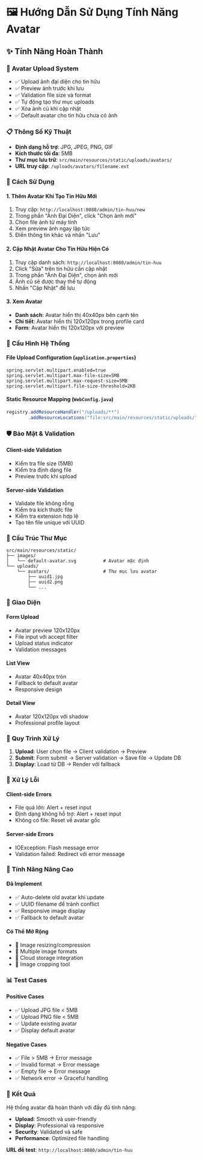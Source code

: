 # 🖼️ Hướng Dẫn Sử Dụng Tính Năng Avatar

## ✨ Tính Năng Hoàn Thành

### 🎯 **Avatar Upload System**

- ✅ Upload ảnh đại diện cho tin hữu
- ✅ Preview ảnh trước khi lưu
- ✅ Validation file size và format
- ✅ Tự động tạo thư mục uploads
- ✅ Xóa ảnh cũ khi cập nhật
- ✅ Default avatar cho tin hữu chưa có ảnh

### 📋 **Thông Số Kỹ Thuật**

- **Định dạng hỗ trợ**: JPG, JPEG, PNG, GIF
- **Kích thước tối đa**: 5MB
- **Thư mục lưu trữ**: `src/main/resources/static/uploads/avatars/`
- **URL truy cập**: `/uploads/avatars/filename.ext`

### 🚀 **Cách Sử Dụng**

#### 1. **Thêm Avatar Khi Tạo Tin Hữu Mới**

1. Truy cập: `http://localhost:8080/admin/tin-huu/new`
2. Trong phần "Ảnh Đại Diện", click "Chọn ảnh mới"
3. Chọn file ảnh từ máy tính
4. Xem preview ảnh ngay lập tức
5. Điền thông tin khác và nhấn "Lưu"

#### 2. **Cập Nhật Avatar Cho Tin Hữu Hiện Có**

1. Truy cập danh sách: `http://localhost:8080/admin/tin-huu`
2. Click "Sửa" trên tin hữu cần cập nhật
3. Trong phần "Ảnh Đại Diện", chọn ảnh mới
4. Ảnh cũ sẽ được thay thế tự động
5. Nhấn "Cập Nhật" để lưu

#### 3. **Xem Avatar**

- **Danh sách**: Avatar hiển thị 40x40px bên cạnh tên
- **Chi tiết**: Avatar hiển thị 120x120px trong profile card
- **Form**: Avatar hiển thị 120x120px với preview

### 🔧 **Cấu Hình Hệ Thống**

#### **File Upload Configuration** (`application.properties`)

```properties
spring.servlet.multipart.enabled=true
spring.servlet.multipart.max-file-size=5MB
spring.servlet.multipart.max-request-size=5MB
spring.servlet.multipart.file-size-threshold=2KB
```

#### **Static Resource Mapping** (`WebConfig.java`)

```java
registry.addResourceHandler("/uploads/**")
        .addResourceLocations("file:src/main/resources/static/uploads/");
```

### 🛡️ **Bảo Mật & Validation**

#### **Client-side Validation**

- Kiểm tra file size (5MB)
- Kiểm tra định dạng file
- Preview trước khi upload

#### **Server-side Validation**

- Validate file không rỗng
- Kiểm tra kích thước file
- Kiểm tra extension hợp lệ
- Tạo tên file unique với UUID

### 📁 **Cấu Trúc Thư Mục**

```
src/main/resources/static/
├── images/
│   └── default-avatar.svg          # Avatar mặc định
└── uploads/
    └── avatars/                    # Thư mục lưu avatar
        ├── uuid1.jpg
        ├── uuid2.png
        └── ...
```

### 🎨 **Giao Diện**

#### **Form Upload**

- Avatar preview 120x120px
- File input với accept filter
- Upload status indicator
- Validation messages

#### **List View**

- Avatar 40x40px tròn
- Fallback to default avatar
- Responsive design

#### **Detail View**

- Avatar 120x120px với shadow
- Professional profile layout

### 🔄 **Quy Trình Xử Lý**

1. **Upload**: User chọn file → Client validation → Preview
2. **Submit**: Form submit → Server validation → Save file → Update DB
3. **Display**: Load từ DB → Render với fallback

### 🚨 **Xử Lý Lỗi**

#### **Client-side Errors**

- File quá lớn: Alert + reset input
- Định dạng không hỗ trợ: Alert + reset input
- Không có file: Reset về avatar gốc

#### **Server-side Errors**

- IOException: Flash message error
- Validation failed: Redirect với error message

### 🎯 **Tính Năng Nâng Cao**

#### **Đã Implement**

- ✅ Auto-delete old avatar khi update
- ✅ UUID filename để tránh conflict
- ✅ Responsive image display
- ✅ Fallback to default avatar

#### **Có Thể Mở Rộng**

- 🔄 Image resizing/compression
- 🔄 Multiple image formats
- 🔄 Cloud storage integration
- 🔄 Image cropping tool

### 📊 **Test Cases**

#### **Positive Cases**

- ✅ Upload JPG file < 5MB
- ✅ Upload PNG file < 5MB
- ✅ Update existing avatar
- ✅ Display default avatar

#### **Negative Cases**

- ✅ File > 5MB → Error message
- ✅ Invalid format → Error message
- ✅ Empty file → Error message
- ✅ Network error → Graceful handling

### 🎉 **Kết Quả**

Hệ thống avatar đã hoàn thành với đầy đủ tính năng:

- **Upload**: Smooth và user-friendly
- **Display**: Professional và responsive
- **Security**: Validated và safe
- **Performance**: Optimized file handling

**URL để test**: `http://localhost:8080/admin/tin-huu`
